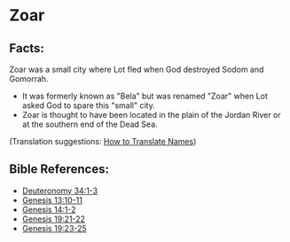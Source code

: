# Zoar #

## Facts: ##

Zoar was a small city where Lot fled when God destroyed Sodom and Gomorrah.

* It was formerly known as "Bela" but was renamed "Zoar" when Lot asked God to spare this "small" city.
* Zoar is thought to have been located in the plain of the Jordan River or at the southern end of the Dead Sea.

(Translation suggestions: [How to Translate Names](en/ta-vol1/translate/man/translate-names))



## Bible References: ##

* [Deuteronomy 34:1-3](en/tn/deu/help/34/01)
* [Genesis 13:10-11](en/tn/gen/help/13/10)
* [Genesis 14:1-2](en/tn/gen/help/14/01)
* [Genesis 19:21-22](en/tn/gen/help/19/21)
* [Genesis 19:23-25](en/tn/gen/help/19/23)